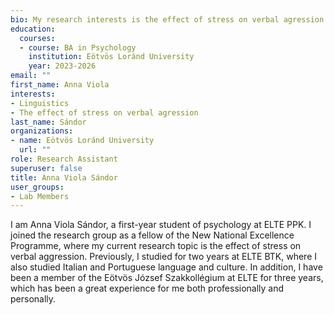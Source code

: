 ```yaml
---
bio: My research interests is the effect of stress on verbal agression.
education:
  courses:
  - course: BA in Psychology
    institution: Eötvös Loránd University
    year: 2023-2026
email: ""
first_name: Anna Viola
interests:
- Linguistics
- The effect of stress on verbal agression
last_name: Sándor
organizations:
- name: Eötvös Loránd University
  url: ""
role: Research Assistant
superuser: false
title: Anna Viola Sándor
user_groups:
- Lab Members
---
```


I am Anna Viola Sándor, a first-year student of psychology at ELTE PPK. I joined the research group as a fellow of the New National Excellence Programme, where my current research topic is the effect of stress on verbal aggression. Previously, I studied for two years at ELTE BTK, where I also studied Italian and Portuguese language and culture. In addition, I have been a member of the Eötvös József Szakkollégium at ELTE for three years, which has been a great experience for me both professionally and personally.